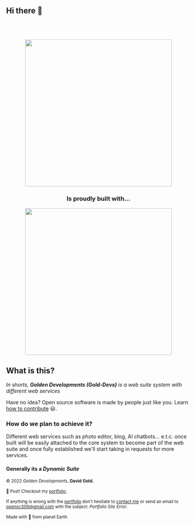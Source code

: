 ## Hi there 👋

<!-- <p align="center"> ![Golden Developments](https://raw.githubusercontent.com/Gold-Devs/.github/main/Gold%20Devs%20Logo.png) </p> -->

<br />
<br />

<p align="center">
    <a href="https://github.com/Gold-Devs" target="_blank">
        <img src="https://raw.githubusercontent.com/Gold-Devs/.github/main/svg/GD_021628.svg"
             width="400" />
    </a>
</p>

<h3 align="center">Is proudly built with... </h3>

<p align="center">
    <a href="https://laravel.com" target="_blank">
        <img src="https://raw.githubusercontent.com/laravel/art/master/logo-lockup/5%20SVG/2%20CMYK/1%20Full%20Color/laravel-logolockup-cmyk-red.svg"
             width="400" />
    </a>
</p>

## What is this?

_In shorts, <b>Golden Developments (Gold-Devs)</b> is a web suite system with different web services_

Have no idea? Open source software is made by people just like you. Learn [how to contribute](https://opensource.guide/) :smiley:.

### How do we plan to achieve it?

Different web services such as photo editor, blog, AI chatbots... e.t.c. once built will be easily attached to the core system to become part of the web suite and once fully established we'll start taking in requests for more services.

#### Generally its a _Dynamic Suite_

<small>:copyright: 2022 *Golden Developments*, <b>David Gold.</b></small>

<!--

**Here are some ideas to get you started:**

🙋‍♀️ A short introduction - what is your organization all about?
🌈 Contribution guidelines - how can the community get involved?
👩‍💻 Useful resources - where can the community find your docs? Is there anything else the community should know?
🍿 Fun facts - what does your team eat for breakfast?
🧙 Remember, you can do mighty things with the power of [Markdown](https://docs.github.com/github/writing-on-github/getting-started-with-writing-and-formatting-on-github/basic-writing-and-formatting-syntax)
-->

<sub>🤫 Psst! Checkout my [portfolio](http://golddevs.zya.me).</sub>

<sub>If anything is wrong with the [portfolio](http://golddevs.zya.me) don't hesitate to [contact me](http://golddevs.zya.me/contactme) or send an email to opensc306@gmail.com with the subject: *Portfolio Site Error*.</sub>

<sub>

Made with :blue_heart: from planet Earth

</sub>
